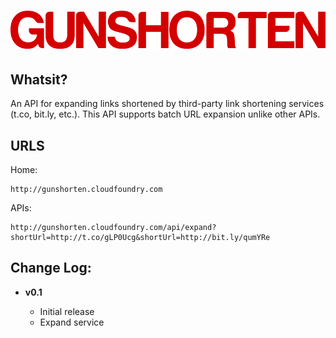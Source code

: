 # ![Gunshorten Logo](https://github.com/Memetix/Gunshorten/blob/master/web-app/images/logo.png?raw=true)

## Whatsit?

An API for expanding links shortened by third-party link shortening services (t.co, bit.ly, etc.). This API supports
batch URL expansion unlike other APIs.

## URLS

Home:

    http://gunshorten.cloudfoundry.com

APIs:


    http://gunshorten.cloudfoundry.com/api/expand?shortUrl=http://t.co/gLP0Ucg&shortUrl=http://bit.ly/qumYRe


## Change Log:

* **v0.1**

    - Initial release
    - Expand service